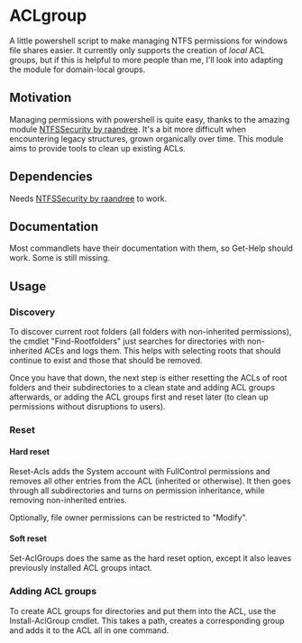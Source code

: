# ACLgroup
A little powershell script to make managing NTFS permissions for windows file shares easier. It currently only supports the creation of *local* ACL groups, but if this is helpful to more people than me, I'll look into adapting the module for domain-local groups.

## Motivation
Managing permissions with powershell is quite easy, thanks to the amazing module [NTFSSecurity by raandree](https://github.com/raandree/NTFSSecurity). It's a bit more difficult when encountering legacy structures, grown organically over time. This module aims to provide tools to clean up existing ACLs.

## Dependencies
Needs [NTFSSecurity by raandree](https://github.com/raandree/NTFSSecurity) to work.

## Documentation
Most commandlets have their documentation with them, so Get-Help should work. Some is still missing.

## Usage

### Discovery
To discover current root folders (all folders with non-inherited permissions), the cmdlet "Find-Rootfolders" just searches for directories with non-inherited ACEs and logs them. This helps with selecting roots that should continue to exist and those that should be removed.

Once you have that down, the next step is either resetting the ACLs of root folders and their subdirectories to a clean state and adding ACL groups afterwards, or adding the ACL groups first and reset later (to clean up permissions without disruptions to users).

### Reset

#### Hard reset
Reset-Acls adds the System account with FullControl permissions and removes all other entries from the ACL (inherited or otherwise). It then goes through all subdirectories and turns on permission inheritance, while removing non-inherited entries.

Optionally, file owner permissions can be restricted to "Modify".

#### Soft reset
Set-AclGroups does the same as the hard reset option, except it also leaves previously installed ACL groups intact.

### Adding ACL groups
To create ACL groups for directories and put them into the ACL, use the Install-AclGroup cmdlet. This takes a path, creates a corresponding group and adds it to the ACL all in one command.
